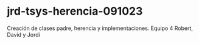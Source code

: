 # jrd-tsys-herencia-091023
Creación de clases padre, herencia y implementaciones. Equipo 4 Robert, David y Jordi

